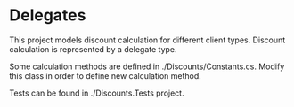 # Delegates

This project models discount calculation for different client types.
Discount calculation is represented by a delegate type.

Some calculation methods are defined in ./Discounts/Constants.cs.
Modify this class in order to define new calculation method.

Tests can be found in ./Discounts.Tests project.
